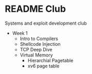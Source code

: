 # README Club

Systems and exploit development club

* Week 1
  * Intro to Compilers
  * Shellcode Injection
  * TCP Deep Dive
  * Virtual Memory
    * Hierarchial Pagetable
    * xv6 page table
